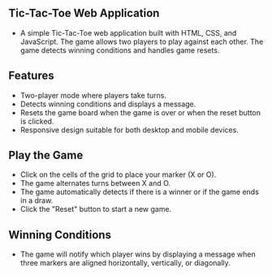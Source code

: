 ## Tic-Tac-Toe Web Application

- A simple Tic-Tac-Toe web application built with HTML, CSS, and JavaScript. The game allows two players to play against each other. The game detects winning conditions and handles game resets.


## Features
- Two-player mode where players take turns.
- Detects winning conditions and displays a message.
- Resets the game board when the game is over or when the reset button is clicked.
- Responsive design suitable for both desktop and mobile devices.

## Play the Game

- Click on the cells of the grid to place your marker (X or O).
- The game alternates turns between X and O.
- The game automatically detects if there is a winner or if the game ends in a draw.
- Click the "Reset" button to start a new game.
## Winning Conditions
- The game will notify which player wins by displaying a message when three markers are aligned horizontally, vertically, or diagonally.
